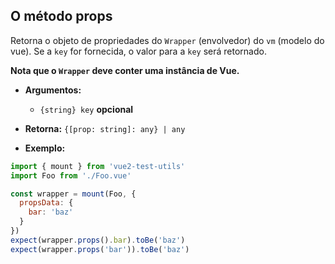 ## O método props

Retorna o objeto de propriedades do `Wrapper` (envolvedor) do `vm` (modelo do vue). Se a `key` for fornecida, o valor para a `key` será retornado.

**Nota que o `Wrapper` deve conter uma instância de Vue.**

- **Argumentos:**

  - `{string} key` **opcional**

- **Retorna:** `{[prop: string]: any} | any`

- **Exemplo:**

```js
import { mount } from 'vue2-test-utils'
import Foo from './Foo.vue'

const wrapper = mount(Foo, {
  propsData: {
    bar: 'baz'
  }
})
expect(wrapper.props().bar).toBe('baz')
expect(wrapper.props('bar')).toBe('baz')
```
